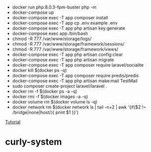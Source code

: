 - docker run php:8.0.3-fpm-buster php -m
- docker-compose up
- docker-compose exec -T app composer install
- docker-compose exec -T app cp .env.example .env
- docker-compose exec -T app php artisan key:generate
- docker-compose exec app /bin/bash
- chmod -R 777 /var/www/storage/logs/
- chmod -R 777 /var/www/storage/framework/sessions/
- chmod -R 777 /var/www/storage/framework/views/
- docker-compose exec -T app php artisan config:clear
- docker-compose exec -T app php artisan migrate
- docker-compose exec -T app composer require laravel/socialite
- docker kill $(docker ps -q)
- docker-compose exec -T app composer require predis/predis
- docker-compose exec -T app php artisan make:mail TestMail
- sudo composer create-project laravel/laravel .
- docker rm -f $(docker ps -a -q)
- docker rmi -f $(docker images -a -q)
- docker volume rm $(docker volume ls -q)
- docker network rm $(docker network ls | tail -n+2 | awk '{if($2 !~ /bridge|none|host/){ print $1 }}')

[Tutorial](https://www.linkedin.com/pulse/how-create-laravel-development-environment-using-docker-isaac-souza/)

# curly-system
